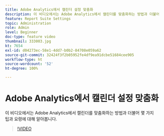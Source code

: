 ```yaml
---
title: Adobe Analytics에서 캘린더 설정 맞춤화
description: 이 비디오에서는 Adobe Analytics에서 캘린더를 맞춤화하는 방법과 더불어 몇 가지 팁과 요령에 대해 알아봅니다.
feature: Report Suite Settings
topic: Administration
role: Admin
level: Beginner
doc-type: feature video
thumbnail: 333003.jpg
kt: 7654
exl-id: d04273ec-58e1-4dd7-b0b2-84708e059a62
source-git-commit: 32424f3f2b05952fe4df9ea91dcbe51684cee905
workflow-type: ht
source-wordcount: '52'
ht-degree: 100%

---
```


# Adobe Analytics에서 캘린더 설정 맞춤화

이 비디오에서는 Adobe Analytics에서 캘린더를 맞춤화하는 방법과 더불어 몇 가지 팁과 요령에 대해 알아봅니다.

>[!VIDEO](https://video.tv.adobe.com/v/333003/?quality=12&learn=on)

